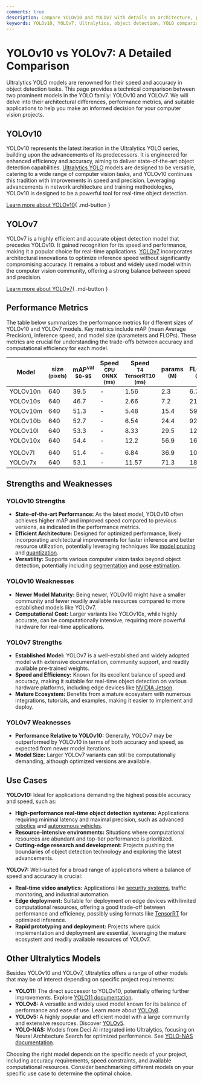 ```yaml
---
comments: true
description: Compare YOLOv10 and YOLOv7 with details on architecture, performance, and applications. Find the best model for your object detection needs.
keywords: YOLOv10, YOLOv7, Ultralytics, object detection, YOLO comparison, computer vision, AI models, real-time detection, YOLO performance
---
```


# YOLOv10 vs YOLOv7: A Detailed Comparison

Ultralytics YOLO models are renowned for their speed and accuracy in object detection tasks. This page provides a technical comparison between two prominent models in the YOLO family: YOLOv10 and YOLOv7. We will delve into their architectural differences, performance metrics, and suitable applications to help you make an informed decision for your computer vision projects.

<script async src="https://cdn.jsdelivr.net/npm/chart.js"></script>
<script defer src="../../javascript/benchmark.js"></script>

<canvas id="modelComparisonChart" width="1024" height="400" active-models='["YOLOv10", "YOLOv7"]'></canvas>

## YOLOv10

YOLOv10 represents the latest iteration in the Ultralytics YOLO series, building upon the advancements of its predecessors. It is engineered for enhanced efficiency and accuracy, aiming to deliver state-of-the-art object detection capabilities. [Ultralytics YOLO](https://www.ultralytics.com/yolo) models are designed to be versatile, catering to a wide range of computer vision tasks, and YOLOv10 continues this tradition with improvements in speed and precision. Leveraging advancements in network architecture and training methodologies, YOLOv10 is designed to be a powerful tool for real-time object detection.

[Learn more about YOLOv10](https://docs.ultralytics.com/models/yolov10/){ .md-button }

## YOLOv7

YOLOv7 is a highly efficient and accurate object detection model that precedes YOLOv10. It gained recognition for its speed and performance, making it a popular choice for real-time applications. [YOLOv7](https://docs.ultralytics.com/models/yolov7/) incorporates architectural innovations to optimize inference speed without significantly compromising accuracy. It remains a robust and widely used model within the computer vision community, offering a strong balance between speed and precision.

[Learn more about YOLOv7](https://docs.ultralytics.com/models/yolov7/){ .md-button }

## Performance Metrics

The table below summarizes the performance metrics for different sizes of YOLOv10 and YOLOv7 models. Key metrics include mAP (mean Average Precision), inference speed, and model size (parameters and FLOPs). These metrics are crucial for understanding the trade-offs between accuracy and computational efficiency for each model.

| Model    | size<br><sup>(pixels) | mAP<sup>val<br>50-95 | Speed<br><sup>CPU ONNX<br>(ms) | Speed<br><sup>T4 TensorRT10<br>(ms) | params<br><sup>(M) | FLOPs<br><sup>(B) |
| -------- | --------------------- | -------------------- | ------------------------------ | ----------------------------------- | ------------------ | ----------------- |
| YOLOv10n | 640                   | 39.5                 | -                              | 1.56                                | 2.3                | 6.7               |
| YOLOv10s | 640                   | 46.7                 | -                              | 2.66                                | 7.2                | 21.6              |
| YOLOv10m | 640                   | 51.3                 | -                              | 5.48                                | 15.4               | 59.1              |
| YOLOv10b | 640                   | 52.7                 | -                              | 6.54                                | 24.4               | 92.0              |
| YOLOv10l | 640                   | 53.3                 | -                              | 8.33                                | 29.5               | 120.3             |
| YOLOv10x | 640                   | 54.4                 | -                              | 12.2                                | 56.9               | 160.4             |
|          |                       |                      |                                |                                     |                    |                   |
| YOLOv7l  | 640                   | 51.4                 | -                              | 6.84                                | 36.9               | 104.7             |
| YOLOv7x  | 640                   | 53.1                 | -                              | 11.57                               | 71.3               | 189.9             |

## Strengths and Weaknesses

### YOLOv10 Strengths

- **State-of-the-art Performance:** As the latest model, YOLOv10 often achieves higher mAP and improved speed compared to previous versions, as indicated in the performance metrics.
- **Efficient Architecture:** Designed for optimized performance, likely incorporating architectural improvements for faster inference and better resource utilization, potentially leveraging techniques like [model pruning](https://www.ultralytics.com/glossary/pruning) and [quantization](https://www.ultralytics.com/glossary/model-quantization).
- **Versatility:** Supports various computer vision tasks beyond object detection, potentially including [segmentation](https://docs.ultralytics.com/tasks/segment/) and [pose estimation](https://docs.ultralytics.com/tasks/pose/).

### YOLOv10 Weaknesses

- **Newer Model Maturity:** Being newer, YOLOv10 might have a smaller community and fewer readily available resources compared to more established models like YOLOv7.
- **Computational Cost:** Larger variants like YOLOv10x, while highly accurate, can be computationally intensive, requiring more powerful hardware for real-time applications.

### YOLOv7 Strengths

- **Established Model:** YOLOv7 is a well-established and widely adopted model with extensive documentation, community support, and readily available pre-trained weights.
- **Speed and Efficiency:** Known for its excellent balance of speed and accuracy, making it suitable for real-time object detection on various hardware platforms, including edge devices like [NVIDIA Jetson](https://docs.ultralytics.com/guides/nvidia-jetson/).
- **Mature Ecosystem:** Benefits from a mature ecosystem with numerous integrations, tutorials, and examples, making it easier to implement and deploy.

### YOLOv7 Weaknesses

- **Performance Relative to YOLOv10:** Generally, YOLOv7 may be outperformed by YOLOv10 in terms of both accuracy and speed, as expected from newer model iterations.
- **Model Size:** Larger YOLOv7 variants can still be computationally demanding, although optimized versions are available.

## Use Cases

**YOLOv10:** Ideal for applications demanding the highest possible accuracy and speed, such as:

- **High-performance real-time object detection systems:** Applications requiring minimal latency and maximal precision, such as advanced [robotics](https://www.ultralytics.com/glossary/robotics) and [autonomous vehicles](https://www.ultralytics.com/solutions/ai-in-self-driving).
- **Resource-intensive environments:** Situations where computational resources are abundant and top-tier performance is prioritized.
- **Cutting-edge research and development:** Projects pushing the boundaries of object detection technology and exploring the latest advancements.

**YOLOv7:** Well-suited for a broad range of applications where a balance of speed and accuracy is crucial:

- **Real-time video analytics:** Applications like [security systems](https://www.ultralytics.com/blog/computer-vision-for-theft-prevention-enhancing-security), traffic monitoring, and industrial automation.
- **Edge deployment:** Suitable for deployment on edge devices with limited computational resources, offering a good trade-off between performance and efficiency, possibly using formats like [TensorRT](https://docs.ultralytics.com/integrations/tensorrt/) for optimized inference.
- **Rapid prototyping and deployment:** Projects where quick implementation and deployment are essential, leveraging the mature ecosystem and readily available resources of YOLOv7.

## Other Ultralytics Models

Besides YOLOv10 and YOLOv7, Ultralytics offers a range of other models that may be of interest depending on specific project requirements:

- **YOLO11:** The direct successor to YOLOv10, potentially offering further improvements. Explore [YOLO11 documentation](https://docs.ultralytics.com/models/yolo11/).
- **YOLOv8:** A versatile and widely used model known for its balance of performance and ease of use. Learn more about [YOLOv8](https://docs.ultralytics.com/models/yolov8/).
- **YOLOv5:** A highly popular and efficient model with a large community and extensive resources. Discover [YOLOv5](https://docs.ultralytics.com/models/yolov5/).
- **YOLO-NAS:** Models from Deci AI integrated into Ultralytics, focusing on Neural Architecture Search for optimized performance. See [YOLO-NAS documentation](https://docs.ultralytics.com/models/yolo-nas/).

Choosing the right model depends on the specific needs of your project, including accuracy requirements, speed constraints, and available computational resources. Consider benchmarking different models on your specific use case to determine the optimal choice.
